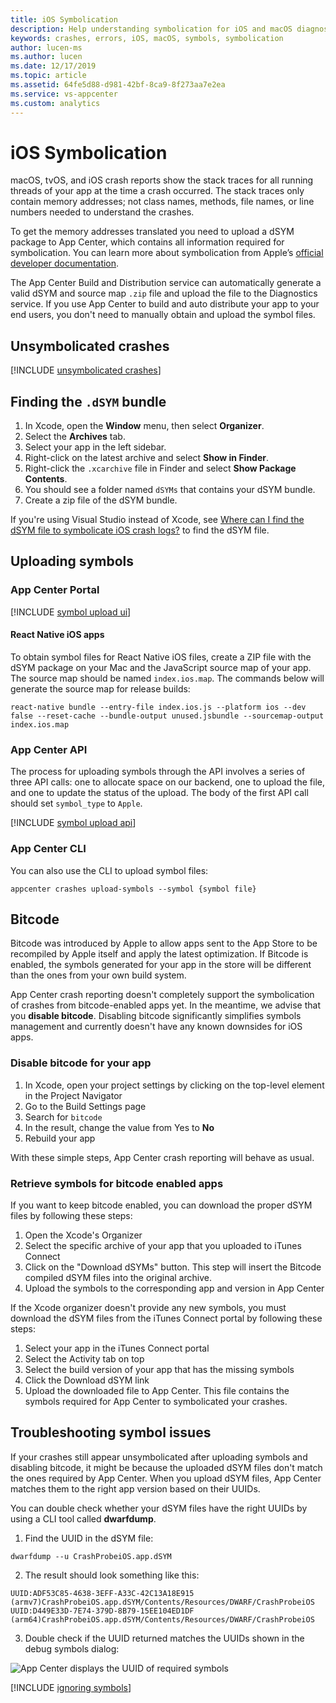 ```yaml
---
title: iOS Symbolication
description: Help understanding symbolication for iOS and macOS diagnostics in App Center
keywords: crashes, errors, iOS, macOS, symbols, symbolication
author: lucen-ms
ms.author: lucen
ms.date: 12/17/2019
ms.topic: article
ms.assetid: 64fe5d88-d981-42bf-8ca9-8f273aa7e2ea
ms.service: vs-appcenter
ms.custom: analytics
---
```


# iOS Symbolication

macOS, tvOS, and iOS crash reports show the stack traces for all running threads of your app at the time a crash occurred. The stack traces only contain memory addresses; not class names, methods, file names, or line numbers needed to understand the crashes.

To get the memory addresses translated you need to upload a dSYM package to App Center, which contains all information required for symbolication. You can learn more about symbolication from Apple’s [official developer documentation](https://developer.apple.com/library/archive/technotes/tn2151/_index.html#//apple_ref/doc/uid/DTS40008184-CH1-SYMBOLICATION).

The App Center Build and Distribution service can automatically generate a valid dSYM and source map `.zip` file and upload the file to the Diagnostics service. If you use App Center to build and auto distribute your app to your end users, you don't need to manually obtain and upload the symbol files.

## Unsymbolicated crashes
[!INCLUDE [unsymbolicated crashes](includes/unsymbolicated-crashes.md)]

## Finding the `.dSYM` bundle

1. In Xcode, open the **Window** menu, then select **Organizer**.
2. Select the **Archives** tab.
3. Select your app in the left sidebar.
4. Right-click on the latest archive and select **Show in Finder**.
5. Right-click the `.xcarchive` file in Finder and select **Show Package Contents**.
6. You should see a folder named `dSYMs` that contains your dSYM bundle.
7. Create a zip file of the dSYM bundle.

If you're using Visual Studio instead of Xcode, see [Where can I find the dSYM file to symbolicate iOS crash logs?](https://docs.microsoft.com/xamarin/ios/troubleshooting/questions/symbolicate-ios-crash) to find the dSYM file.

## Uploading symbols

### App Center Portal

[!INCLUDE [symbol upload ui](includes/symbol-upload-ui.md)]

#### React Native iOS apps

To obtain symbol files for React Native iOS files, create a ZIP file with the dSYM package on your Mac and the JavaScript source map of your app. The source map should be named `index.ios.map`. The commands below will generate the source map for release builds:

```shell
react-native bundle --entry-file index.ios.js --platform ios --dev false --reset-cache --bundle-output unused.jsbundle --sourcemap-output index.ios.map
```

### App Center API

The process for uploading symbols through the API involves a series of three API calls: one to allocate space on our backend, one to upload the file, and one to update the status of the upload. The body of the first API call should set `symbol_type` to `Apple`.

[!INCLUDE [symbol upload api](includes/symbol-upload-api.md)]

### App Center CLI

You can also use the CLI to upload symbol files:

```shell
appcenter crashes upload-symbols --symbol {symbol file}
```

## Bitcode

Bitcode was introduced by Apple to allow apps sent to the App Store to be recompiled by Apple itself and apply the latest optimization. If Bitcode is enabled, the symbols generated for your app in the store will be different than the ones from your own build system.

App Center crash reporting doesn't completely support the symbolication of crashes from bitcode-enabled apps yet. In the meantime, we advise that you **disable bitcode**. Disabling bitcode significantly simplifies symbols management and currently doesn't have any known downsides for iOS apps.

### Disable bitcode for your app

1. In Xcode, open your project settings by clicking on the top-level element in the Project Navigator
2. Go to the Build Settings page
3. Search for `bitcode`
4. In the result, change the value from Yes to **No**
5. Rebuild your app

With these simple steps, App Center crash reporting will behave as usual.


### Retrieve symbols for bitcode enabled apps

If you want to keep bitcode enabled, you can download the proper dSYM files by following these steps:

1. Open the Xcode's Organizer
2. Select the specific archive of your app that you uploaded to iTunes Connect
3. Click on the "Download dSYMs" button. This step will insert the Bitcode compiled dSYM files into the original archive.
4. Upload the symbols to the corresponding app and version in App Center

If the Xcode organizer doesn't provide any new symbols, you must download the dSYM files from the iTunes Connect portal by following these steps:

1. Select your app in the iTunes Connect portal
2. Select the Activity tab on top
3. Select the build version of your app that has the missing symbols
4. Click the Download dSYM link
5. Upload the downloaded file to App Center. This file contains the symbols required for App Center to symbolicated your crashes.

## Troubleshooting symbol issues

If your crashes still appear unsymbolicated after uploading symbols and disabling bitcode, it might be because the uploaded dSYM files don't match the ones required by App Center. When you upload dSYM files, App Center matches them to the right app version based on their UUIDs.

You can double check whether your dSYM files have the right UUIDs by using a CLI tool called **dwarfdump**.

1. Find the UUID in the dSYM file:

  ```shell
  dwarfdump --u CrashProbeiOS.app.dSYM
  ```
2. The result should look something like this:

  ```text
  UUID:ADF53C85-4638-3EFF-A33C-42C13A18E915 (armv7)CrashProbeiOS.app.dSYM/Contents/Resources/DWARF/CrashProbeiOS
  UUID:D449E33D-7E74-379D-8B79-15EE104ED1DF (arm64)CrashProbeiOS.app.dSYM/Contents/Resources/DWARF/CrashProbeiOS
  ```

3. Double check if the UUID returned matches the UUIDs shown in the debug symbols dialog:

  ![App Center displays the UUID of required symbols](~/diagnostics/images/symbols-UUID.png)

[!INCLUDE [ignoring symbols](includes/ignoring-symbols.md)]


